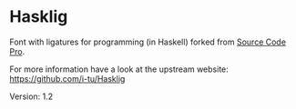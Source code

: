 # Hasklig

Font with ligatures for programming (in Haskell) forked from [Source Code Pro](https://github.com/adobe-fonts/source-code-pro).

For more information have a look at the upstream website: https://github.com/i-tu/Hasklig

Version: 1.2
